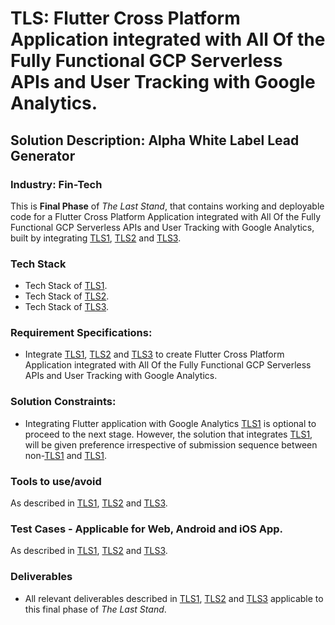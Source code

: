 # TLS: Flutter Cross Platform Application integrated with All Of the Fully Functional GCP Serverless APIs and User Tracking with Google Analytics. 
## Solution Description: Alpha White Label Lead Generator
### Industry: Fin-Tech

This is **Final Phase** of *The Last Stand*, that contains working and deployable code for a Flutter Cross Platform Application integrated with All Of the Fully Functional GCP Serverless APIs and User Tracking with Google Analytics, built by integrating [TLS1](https://github.com/manish-andankar/Alpha-White-Label-Lead-Generator/edit/TLS1/README.md), [TLS2](https://github.com/manish-andankar/Alpha-White-Label-Lead-Generator/blob/TLS2/README.md) and [TLS3](https://github.com/manish-andankar/Alpha-White-Label-Lead-Generator/edit/TLS3/README.md).

### Tech Stack
- Tech Stack of [TLS1](https://github.com/manish-andankar/Alpha-White-Label-Lead-Generator/edit/TLS1/README.md).
- Tech Stack of [TLS2](https://github.com/manish-andankar/Alpha-White-Label-Lead-Generator/blob/TLS2/README.md).
- Tech Stack of [TLS3](https://github.com/manish-andankar/Alpha-White-Label-Lead-Generator/edit/TLS3/README.md).

### Requirement Specifications:
- Integrate [TLS1](https://github.com/manish-andankar/Alpha-White-Label-Lead-Generator/edit/TLS1/README.md), [TLS2](https://github.com/manish-andankar/Alpha-White-Label-Lead-Generator/blob/TLS2/README.md) and [TLS3](https://github.com/manish-andankar/Alpha-White-Label-Lead-Generator/edit/TLS3/README.md) to create Flutter Cross Platform Application integrated with All Of the Fully Functional GCP Serverless APIs and User Tracking with Google Analytics.

### Solution Constraints:
- Integrating Flutter application with Google Analytics [TLS1](https://github.com/manish-andankar/Alpha-White-Label-Lead-Generator/edit/TLS1/README.md) is optional to proceed to the next stage. However, the solution that integrates [TLS1](https://github.com/manish-andankar/Alpha-White-Label-Lead-Generator/edit/TLS1/README.md), will be given preference irrespective of submission sequence between non-[TLS1](https://github.com/manish-andankar/Alpha-White-Label-Lead-Generator/edit/TLS1/README.md) and [TLS1](https://github.com/manish-andankar/Alpha-White-Label-Lead-Generator/edit/TLS1/README.md).

### Tools to use/avoid
As described in [TLS1](https://github.com/manish-andankar/Alpha-White-Label-Lead-Generator/edit/TLS1/README.md), [TLS2](https://github.com/manish-andankar/Alpha-White-Label-Lead-Generator/blob/TLS2/README.md) and [TLS3](https://github.com/manish-andankar/Alpha-White-Label-Lead-Generator/edit/TLS3/README.md).

### Test Cases - Applicable for Web, Android and iOS App.
As described in [TLS1](https://github.com/manish-andankar/Alpha-White-Label-Lead-Generator/edit/TLS1/README.md), [TLS2](https://github.com/manish-andankar/Alpha-White-Label-Lead-Generator/blob/TLS2/README.md) and [TLS3](https://github.com/manish-andankar/Alpha-White-Label-Lead-Generator/edit/TLS3/README.md).

### Deliverables
- All relevant deliverables described in [TLS1](https://github.com/manish-andankar/Alpha-White-Label-Lead-Generator/edit/TLS1/README.md), [TLS2](https://github.com/manish-andankar/Alpha-White-Label-Lead-Generator/blob/TLS2/README.md) and [TLS3](https://github.com/manish-andankar/Alpha-White-Label-Lead-Generator/edit/TLS3/README.md) applicable to this final phase of *The Last Stand*.

